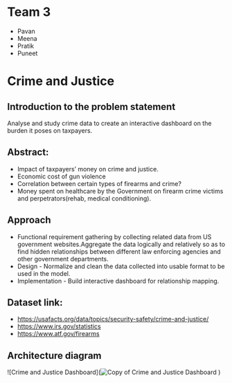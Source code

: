 # Team 3 

- Pavan 
- Meena
- Pratik
- Puneet 
 
# Crime and Justice


## Introduction to the problem statement
Analyse and study crime data to create an interactive dashboard on the burden it poses on taxpayers. 
## Abstract:

- Impact of taxpayers’ money on crime and justice.
- Economic cost of gun violence 
- Correlation between certain types of firearms and crime?
- Money spent on healthcare by the Government on firearm crime victims and perpetrators(rehab, medical conditioning).



## Approach
- Functional requirement gathering by collecting related data from US government websites.Aggregate the data logically and relatively so as to find hidden relationships between different law enforcing agencies and other government departments.
- Design - Normalize and clean the data collected into usable format to be used in the model. 
- Implementation - Build interactive dashboard for relationship mapping.

## Dataset link:
- https://usafacts.org/data/topics/security-safety/crime-and-justice/
- https://www.irs.gov/statistics
- https://www.atf.gov/firearms

## Architecture diagram
![Crime and Justice Dashboard](![Copy of Crime and Justice Dashboard](https://user-images.githubusercontent.com/55907143/117076876-0325cb80-acec-11eb-88ec-b3124f6da979.png)
)

